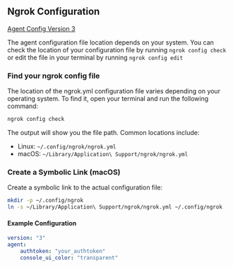 ## Ngrok Configuration

[Agent Config Version 3](https://ngrok.com/docs/agent/config/v3)

The agent configuration file location depends on your system. You can check the
location of your configuration file by running `ngrok config check` or edit the
file in your terminal by running `ngrok config edit`

### Find your ngrok config file

The location of the ngrok.yml configuration file varies depending on your operating
system. To find it, open your terminal and run the following command:

```sh
ngrok config check
```

The output will show you the file path. Common locations include:

* Linux: `~/.config/ngrok/ngrok.yml`
* macOS: `~/Library/Application\ Support/ngrok/ngrok.yml`

### Create a Symbolic Link (macOS)

Create a symbolic link to the actual configuration file:

```sh
mkdir -p ~/.config/ngrok
ln -s ~/Library/Application\ Support/ngrok/ngrok.yml ~/.config/ngrok
```

#### Example Configuration

```yaml
version: "3"
agent:
    authtoken: "your_authtoken"
    console_ui_color: "transparent"
```
